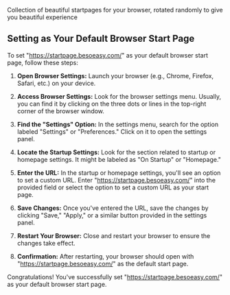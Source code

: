 Collection of beautiful startpages for your browser, rotated randomly to give you beautiful experience 



## Setting as Your Default Browser Start Page

To set "https://startpage.besoeasy.com/" as your default browser start page, follow these steps:

1. **Open Browser Settings:** Launch your browser (e.g., Chrome, Firefox, Safari, etc.) on your device.

2. **Access Browser Settings:** Look for the browser settings menu. Usually, you can find it by clicking on the three dots or lines in the top-right corner of the browser window.

3. **Find the "Settings" Option:** In the settings menu, search for the option labeled "Settings" or "Preferences." Click on it to open the settings panel.

4. **Locate the Startup Settings:** Look for the section related to startup or homepage settings. It might be labeled as "On Startup" or "Homepage."

5. **Enter the URL:** In the startup or homepage settings, you'll see an option to set a custom URL. Enter "https://startpage.besoeasy.com/" into the provided field or select the option to set a custom URL as your start page.

6. **Save Changes:** Once you've entered the URL, save the changes by clicking "Save," "Apply," or a similar button provided in the settings panel.

7. **Restart Your Browser:** Close and restart your browser to ensure the changes take effect.

8. **Confirmation:** After restarting, your browser should open with "https://startpage.besoeasy.com/" as the default start page.

Congratulations! You've successfully set "https://startpage.besoeasy.com/" as your default browser start page.
